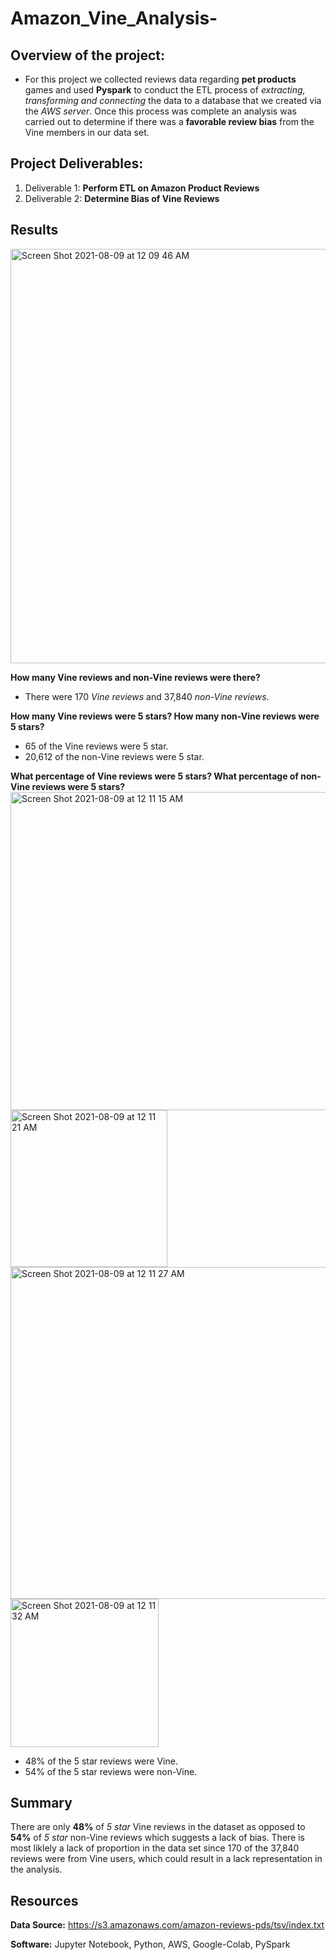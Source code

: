 # Amazon_Vine_Analysis-

## Overview of the project: 

- For this project we collected reviews data regarding **pet products** games and used **Pyspark** to conduct the ETL process of *extracting, transforming and connecting*  the data to a database that we created via the *AWS server*. Once this process was complete an analysis was carried out to determine if there was a **favorable review bias** from the Vine members in our data set.

##  Project Deliverables: 

1. Deliverable 1: **Perform ETL on Amazon Product Reviews**
2. Deliverable 2: **Determine Bias of Vine Reviews**

## Results

<img width="663" alt="Screen Shot 2021-08-09 at 12 09 46 AM" src="https://user-images.githubusercontent.com/82069038/128659625-ce2350da-7b2f-4405-8293-9541aba756c8.png">

	
**How many Vine reviews and non-Vine reviews were there?**	

- There were 170 *Vine reviews* and 37,840 *non-Vine reviews*. 
  
**How many Vine reviews were 5 stars? How many non-Vine reviews were 5 stars?**	

- 65 of the Vine reviews were 5 star.
- 20,612 of the non-Vine reviews were 5 star.

**What percentage of Vine reviews were 5 stars? What percentage of non-Vine reviews were 5 stars?**	
<img width="509" alt="Screen Shot 2021-08-09 at 12 11 15 AM" src="https://user-images.githubusercontent.com/82069038/128659719-1eba51da-1a8f-49e1-b86d-5f860be0f0af.png">
<img width="251" alt="Screen Shot 2021-08-09 at 12 11 21 AM" src="https://user-images.githubusercontent.com/82069038/128659721-4fa9a04b-dad2-4eb2-8f97-e9edee475334.png">
<img width="531" alt="Screen Shot 2021-08-09 at 12 11 27 AM" src="https://user-images.githubusercontent.com/82069038/128659722-290dd16b-223a-4477-b115-6c8a043e2f41.png">
<img width="237" alt="Screen Shot 2021-08-09 at 12 11 32 AM" src="https://user-images.githubusercontent.com/82069038/128659723-e5637662-23d0-4a5e-889f-0ebaaf2ffdfe.png">
- 48% of the 5 star reviews were Vine.
- 54% of the 5 star reviews were non-Vine.

## Summary

There are only **48%** of *5 star* Vine reviews in the dataset as opposed to **54%** of *5 star* non-Vine reviews which suggests a lack of bias. There is most liklely a lack of proportion in the data set since 170 of the 37,840 reviews were from Vine users, which could result in a lack representation in the analysis. 

## Resources

**Data Source:** https://s3.amazonaws.com/amazon-reviews-pds/tsv/index.txt

**Software:** Jupyter Notebook, Python, AWS, Google-Colab, PySpark
